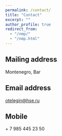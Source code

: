 ```yaml
---
permalink: /contact/
title: "Contact"
excerpt: ""
author_profile: true
redirect_from: 
  - "/nmp/"
  - "/nmp.html"
---
```



## Mailing address ##
Montenegro, Bar

## Email address ##
otelegin@hse.ru

## Mobile ##
\+ 7 985 445 23 50
